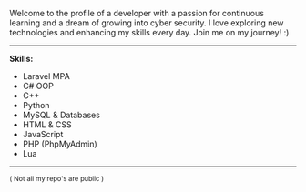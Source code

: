 Welcome to the profile of a developer with a passion for continuous learning and a dream of growing into cyber security. I love exploring new technologies and enhancing my skills every day. Join me on my journey! :)
<br>

----------------------------------------

**Skills:**
- Laravel MPA
- C# OOP
- C++
- Python
- MySQL & Databases
- HTML & CSS
- JavaScript
- PHP (PhpMyAdmin)
- Lua

----------------------------------------

<sub> 
( Not all my repo's are public ) 
</sub>

